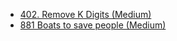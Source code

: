 - [402. Remove K Digits (Medium)](../Year/2024/April/402_Remove_K_Digits_(Medium).cpp)
- [881 Boats to save people (Medium)](../Year/2024/May/881_Boats_to_save_people_(Medium).cpp)
